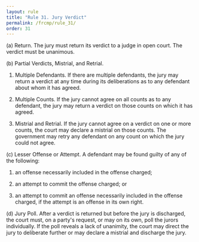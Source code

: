 ```yaml
---
layout: rule
title: "Rule 31. Jury Verdict"
permalink: /frcmp/rule_31/
order: 31
---
```


(a) Return. The jury must return its verdict to a judge in open court. The verdict must be unanimous.


(b) Partial Verdicts, Mistrial, and Retrial.


1. Multiple Defendants. If there are multiple defendants, the jury may return a verdict at any time during its deliberations as to any defendant about whom it has agreed.


2. Multiple Counts. If the jury cannot agree on all counts as to any defendant, the jury may return a verdict on those counts on which it has agreed.


3. Mistrial and Retrial. If the jury cannot agree on a verdict on one or more counts, the court may declare a mistrial on those counts. The government may retry any defendant on any count on which the jury could not agree.


(c) Lesser Offense or Attempt. A defendant may be found guilty of any of the following:


1. an offense necessarily included in the offense charged;


2. an attempt to commit the offense charged; or


3. an attempt to commit an offense necessarily included in the offense charged, if the attempt is an offense in its own right.


(d) Jury Poll. After a verdict is returned but before the jury is discharged, the court must, on a party's request, or may on its own, poll the jurors individually. If the poll reveals a lack of unanimity, the court may direct the jury to deliberate further or may declare a mistrial and discharge the jury.
